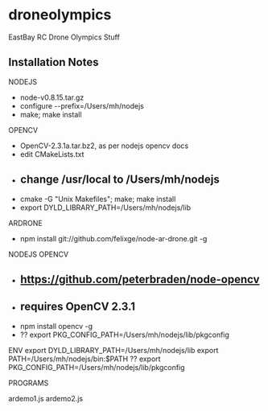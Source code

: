 droneolympics
=============

EastBay RC Drone Olympics Stuff



Installation Notes
------------------



NODEJS

  - node-v0.8.15.tar.gz
  - configure --prefix=/Users/mh/nodejs
  - make; make install

OPENCV

  - OpenCV-2.3.1a.tar.bz2, as per nodejs opencv docs
  - edit CMakeLists.txt 
  - ## change /usr/local to /Users/mh/nodejs
  - cmake -G "Unix Makefiles"; make; make install
  - export DYLD_LIBRARY_PATH=/Users/mh/nodejs/lib

ARDRONE

  - npm install git://github.com/felixge/node-ar-drone.git -g

NODEJS OPENCV

  - ## https://github.com/peterbraden/node-opencv
  - ## requires OpenCV 2.3.1
  - npm install opencv -g
  - ?? export PKG_CONFIG_PATH=/Users/mh/nodejs/lib/pkgconfig

ENV
  export DYLD_LIBRARY_PATH=/Users/mh/nodejs/lib
  export PATH=/Users/mh/nodejs/bin:$PATH
  ?? export PKG_CONFIG_PATH=/Users/mh/nodejs/lib/pkgconfig

PROGRAMS

ardemo1.js
ardemo2.js
